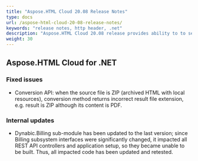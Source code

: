 ```yaml
---
title: "Aspose.HTML Cloud 20.08 Release Notes"
type: docs
url: /aspose-html-cloud-20-08-release-notes/
keywords: "release notes, http header, .net"
description: "Aspose.HTML Cloud 20.08 release provides ability to to set up default HTTP request headers"
weight: 30
---
```


## **Aspose.HTML Cloud for .NET**
### **Fixed issues**
- Conversion API: when the source file is ZIP (archived HTML with local resources), conversion method returns incorrect result file extension, e.g. result is ZIP although its content is PDF.
### **Internal updates**
- Dynabic.Billing sub-module has been updated to the last version; since Billing subsystem interfaces were significantly changed, it impacted all REST API controllers and application setup, so they became unable to be built. Thus, all impacted code has been updated and retested.

